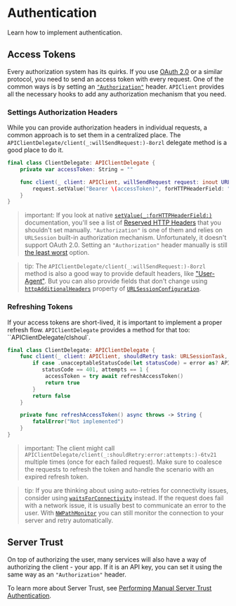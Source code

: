 # Authentication

Learn how to implement authentication.

## Access Tokens

Every authorization system has its quirks. If you use [OAuth 2.0](https://oauth.net/2/) or a similar protocol, you need to send an access token with every request. One of the common ways is by setting an [`"Authorization"`](https://developer.mozilla.org/en-US/docs/Web/HTTP/Headers/Authorization) header. ``APIClient`` provides all the necessary hooks to add any authorization mechanism that you need.

### Settings Authorization Headers

While you can provide authorization headers in individual requests, a common approach is to set them in a centralized place. The ``APIClientDelegate/client(_:willSendRequest:)-8orzl`` delegate method is a good place to do it.

```swift
final class ClientDelegate: APIClientDelegate {
    private var accessToken: String = ""

    func client(_ client: APIClient, willSendRequest request: inout URLRequest) async throws {
        request.setValue("Bearer \(accessToken)", forHTTPHeaderField: "Authorization")
    }
}
```

> important: If you look at native [`setValue(_:forHTTPHeaderField:)`](https://developer.apple.com/documentation/foundation/urlrequest/2011447-setvalue) documentation, you'll see a list of [Reserved HTTP Headers](https://developer.apple.com/documentation/foundation/nsurlrequest#1776617) that you shouldn't set manually. `"Authorization"` is one of them and relies on `URLSession` built-in authorization mechanism. Unfortunately, it doesn't support OAuth 2.0. Setting an `"Authorization"` header manually is still [the least worst](https://developer.apple.com/forums/thread/89811) option.

> tip: The ``APIClientDelegate/client(_:willSendRequest:)-8orzl`` method is also a good way to provide default headers, like ["User-Agent"](https://developer.mozilla.org/en-US/docs/Web/HTTP/Headers/User-Agent). But you can also provide fields that don't change using [`httpAdditionalHeaders`](https://developer.apple.com/documentation/foundation/urlsessionconfiguration/1411532-httpadditionalheaders) property of [`URLSessionConfiguration`](https://developer.apple.com/documentation/foundation/urlsessionconfiguration).

### Refreshing Tokens

If your access tokens are short-lived, it is important to implement a proper refresh flow. ``APIClientDelegate`` provides a method for that too: ``APIClientDelegate/clshoul`.

```swift
final class ClientDelegate: APIClientDelegate {
    func client(_ client: APIClient, shouldRetry task: URLSessionTask, error: Error, attempts: Int) async throws -> Bool {
        if case .unacceptableStatusCode(let statusCode) = error as? APIError,
           statusCode == 401, attempts == 1 {
            accessToken = try await refreshAccessToken()
            return true
        }
        return false
    }

    private func refreshAccessToken() async throws -> String {
        fatalError("Not implemented")
    }
}
```

> important: The client might call ``APIClientDelegate/client(_:shouldRetry:error:attempts:)-6tv21``  multiple times (once for each failed request). Make sure to coalesce the requests to refresh the token and handle the scenario with an expired refresh token.

> tip: If you are thinking about using auto-retries for connectivity issues, consider using [`waitsForConnectivity`](https://developer.apple.com/documentation/foundation/urlsessionconfiguration/2908812-waitsforconnectivity) instead. If the request does fail with a network issue, it is usually best to communicate an error to the user. With [`NWPathMonitor`](https://developer.apple.com/documentation/network/nwpathmonitor) you can still monitor the connection to your server and retry automatically.

## Server Trust

On top of authorizing the user, many services will also have a way of authorizing the client - your app. If it is an API key, you can set it using the same way as an `"Authorization"` header.

To learn more about Server Trust, see [Performing Manual Server Trust Authentication](https://developer.apple.com/documentation/foundation/url_loading_system/handling_an_authentication_challenge/performing_manual_server_trust_authentication).
